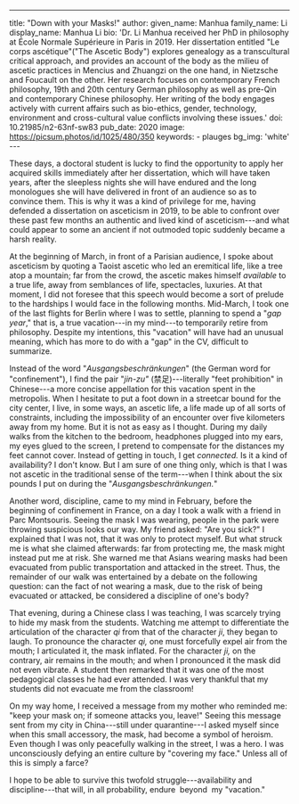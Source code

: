 ---
title: "Down with your Masks!"
author:
    given_name: Manhua
    family_name: Li
    display_name: Manhua Li
    bio: 'Dr. Li Manhua received her PhD in philosophy at École Normale Supérieure in Paris in 2019. Her dissertation entitled "Le corps ascétique"("The Ascetic Body") explores genealogy as a transcultural critical approach, and provides an account of the body as the milieu of ascetic practices in Mencius and Zhuangzi on the one hand, in Nietzsche and Foucault on the other. Her research focuses on contemporary French philosophy, 19th and 20th century German philosophy as well as pre-Qin and contemporary Chinese philosophy. Her writing of the body engages actively with current affairs such as bio-ethics, gender, technology, environment and cross-cultural value conflicts involving these issues.'
doi: 10.21985/n2-63nf-sw83
pub_date: 2020
image: https://picsum.photos/id/1025/480/350
keywords:
    - plauges
bg_img: 'white'
--- 

These days, a doctoral student is lucky to find the opportunity to apply her acquired skills immediately after her dissertation, which will have taken years, after the sleepless nights she will have endured and the long monologues she will have delivered in front of an audience so as to convince them. This is why it was a kind of privilege for me, having defended a dissertation on asceticism in 2019, to be able to confront over these past few months an authentic and lived kind of asceticism---and what could appear to some an ancient if not outmoded topic suddenly became a harsh reality. 

At the beginning of March, in front of a Parisian audience, I spoke about asceticism by quoting a Taoist ascetic who led an eremitical life, like a tree atop a mountain; far from the crowd, the ascetic makes himself *available* to a true life, away from semblances of life, spectacles, luxuries. At that moment, I did not foresee that this speech would become a sort of prelude to the hardships I would face in the following months. Mid-March, I took one of the last flights for Berlin where I was to settle, planning to spend a "*gap year*," that is, a true vacation---in my mind---to temporarily retire from philosophy. Despite my intentions, this "vacation" will have had an unusual meaning, which has more to do with a "gap" in the CV, difficult to summarize. 

Instead of the word "*Ausgangsbeschränkungen*" (the German word for "confinement"), I find the pair "*jin-zu"* (禁足)---literally "feet prohibition" in Chinese---a more concise appellation for this vacation spent in the metropolis. When I hesitate to put a foot down in a streetcar bound for the city center, I live, in some ways, an ascetic life, a life made up of all sorts of constraints, including the impossibility of an encounter over five kilometers away from my home. But it is not as easy as I thought. During my daily walks from the kitchen to the bedroom, headphones plugged into my ears, my eyes glued to the screen, I pretend to compensate for the distances my feet cannot cover. Instead of getting in touch, I get *connected.* Is it a kind of availability? I don't know. But I am sure of one thing only, which is that I was not ascetic in the traditional sense of the term---when I think about the six pounds I put on during the "*Ausgangsbeschränkungen.*"

Another word, discipline, came to my mind in February, before the beginning of confinement in France, on a day I took a walk with a friend in Parc Montsouris. Seeing the mask I was wearing, people in the park were throwing suspicious looks our way. My friend asked: "Are you sick?" I explained that I was not, that it was only to protect myself. But what struck me is what she claimed afterwards: far from protecting me, the mask might instead put me at risk. She warned me that Asians wearing masks had been evacuated from public transportation and attacked in the street. Thus, the remainder of our walk was entertained by a debate on the following question: can the fact of not wearing a mask, due to the risk of being evacuated or attacked, be considered a discipline of one's body?

That evening, during a Chinese class I was teaching, I was scarcely trying to hide my mask from the students. Watching me attempt to differentiate the articulation of the character *qi* from that of the character *ji*, they began to laugh. To pronounce the character *qi,* one must forcefully expel air from the mouth; I articulated it, the mask inflated. For the character *ji,* on the contrary, air remains in the mouth; and when I pronounced it the mask did not even vibrate. A student then remarked that it was one of the most pedagogical classes he had ever attended. I was very thankful that my students did not evacuate me from the classroom! 

On my way home, I received a message from my mother who reminded me: "keep your mask on; if someone attacks you, leave!" Seeing this message sent from my city in China---still under quarantine---I asked myself since when this small accessory, the mask, had become a symbol of heroism. Even though I was only peacefully walking in the street, I was a hero. I was unconsciously defying an entire culture by "covering my face." Unless all of this is simply a farce? 

I hope to be able to survive this twofold struggle---availability and discipline---that will, in all probability, endure  beyond  my "vacation."